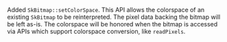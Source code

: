Added `SkBitmap::setColorSpace`. This API allows the colorspace of an existing
`SkBitmap` to be reinterpreted. The pixel data backing the bitmap will be left
as-is. The colorspace will be honored when the bitmap is accessed via APIs which
support colorspace conversion, like `readPixels`.
